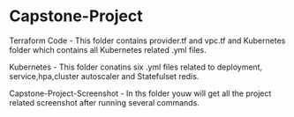 # Capstone-Project
Terraform Code - This folder contains provider.tf and vpc.tf and Kubernetes folder which contains all Kubernetes related .yml files. 

Kubernetes - This folder conatins six .yml files related to deployment, service,hpa,cluster autoscaler and Statefulset redis.

Capstone-Project-Screenshot - In ths folder youw will get all the project related screenshot after running several commands.
